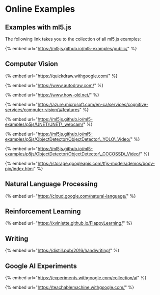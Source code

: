 # Online Examples

## Examples with ml5.js

The following link takes you to the collection of all ml5.js examples:

{% embed url="https://ml5js.github.io/ml5-examples/public/" %}

## Computer Vision

{% embed url="https://quickdraw.withgoogle.com/" %}

{% embed url="https://www.autodraw.com/" %}

{% embed url="https://www.how-old.net/" %}

{% embed url="https://azure.microsoft.com/en-ca/services/cognitive-services/computer-vision/\#features" %}

{% embed url="https://ml5js.github.io/ml5-examples/p5js/UNET/UNET\_webcam/" %}

{% embed url="https://ml5js.github.io/ml5-examples/p5js/ObjectDetector/ObjectDetector\_YOLO\_Video/" %}

{% embed url="https://ml5js.github.io/ml5-examples/p5js/ObjectDetector/ObjectDetector\_COCOSSD\_Video/" %}

{% embed url="https://storage.googleapis.com/tfjs-models/demos/body-pix/index.html" %}

## Natural Language Processing

{% embed url="https://cloud.google.com/natural-language/" %}

## Reinforcement Learning

{% embed url="https://xviniette.github.io/FlappyLearning/" %}

## Writing

{% embed url="https://distill.pub/2016/handwriting/" %}

## Google AI Experiments

{% embed url="https://experiments.withgoogle.com/collection/ai" %}

{% embed url="https://teachablemachine.withgoogle.com/" %}



